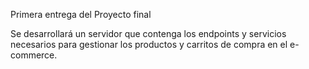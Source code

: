 Primera entrega del Proyecto final

Se desarrollará un servidor que contenga los endpoints y servicios necesarios para gestionar los productos y carritos de compra en el e-commerce.
